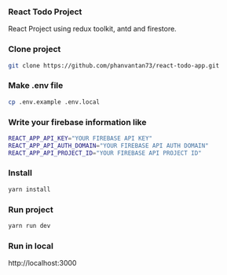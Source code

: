 ### React Todo Project

React Project using redux toolkit, antd and firestore.

### Clone project
```bash
git clone https://github.com/phanvantan73/react-todo-app.git
```
### Make .env file
```bash
cp .env.example .env.local
```

### Write your firebase information like
```bash
REACT_APP_API_KEY="YOUR FIREBASE API KEY"
REACT_APP_API_AUTH_DOMAIN="YOUR FIREBASE API AUTH DOMAIN"
REACT_APP_API_PROJECT_ID="YOUR FIREBASE API PROJECT ID"
```

### Install
```bash
yarn install
```

### Run project
```bash
yarn run dev
```

### Run in local

http://localhost:3000
